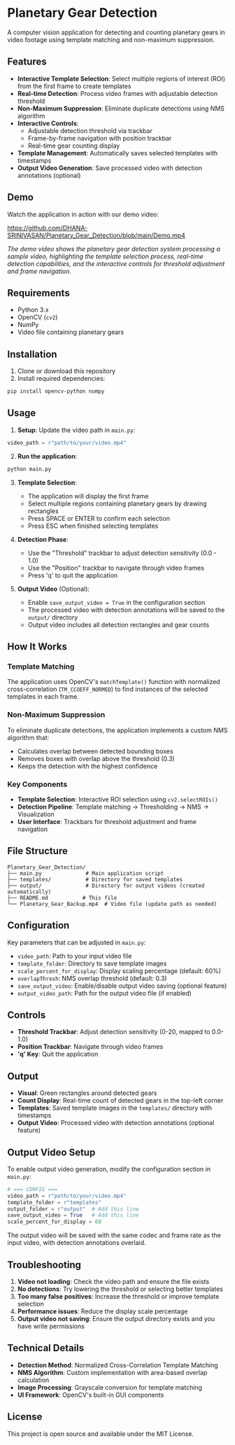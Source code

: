 # Planetary Gear Detection

A computer vision application for detecting and counting planetary gears in video footage using template matching and non-maximum suppression.

## Features

- **Interactive Template Selection**: Select multiple regions of interest (ROI) from the first frame to create templates
- **Real-time Detection**: Process video frames with adjustable detection threshold
- **Non-Maximum Suppression**: Eliminate duplicate detections using NMS algorithm
- **Interactive Controls**: 
  - Adjustable detection threshold via trackbar
  - Frame-by-frame navigation with position trackbar
  - Real-time gear counting display
- **Template Management**: Automatically saves selected templates with timestamps
- **Output Video Generation**: Save processed video with detection annotations (optional)

## Demo

Watch the application in action with our demo video:

https://github.com/DHANA-SRINIVASAN/Planetary_Gear_Detection/blob/main/Demo.mp4

*The demo video shows the planetary gear detection system processing a sample video, highlighting the template selection process, real-time detection capabilities, and the interactive controls for threshold adjustment and frame navigation.*

## Requirements

- Python 3.x
- OpenCV (`cv2`)
- NumPy
- Video file containing planetary gears

## Installation

1. Clone or download this repository
2. Install required dependencies:
```bash
pip install opencv-python numpy
```

## Usage

1. **Setup**: Update the video path in `main.py`:
```python
video_path = r"path/to/your/video.mp4"
```

2. **Run the application**:
```bash
python main.py
```

3. **Template Selection**:
   - The application will display the first frame
   - Select multiple regions containing planetary gears by drawing rectangles
   - Press SPACE or ENTER to confirm each selection
   - Press ESC when finished selecting templates

4. **Detection Phase**:
   - Use the "Threshold" trackbar to adjust detection sensitivity (0.0 - 1.0)
   - Use the "Position" trackbar to navigate through video frames
   - Press 'q' to quit the application

5. **Output Video** (Optional):
   - Enable `save_output_video = True` in the configuration section
   - The processed video with detection annotations will be saved to the `output/` directory
   - Output video includes all detection rectangles and gear counts

## How It Works

### Template Matching
The application uses OpenCV's `matchTemplate()` function with normalized cross-correlation (`TM_CCOEFF_NORMED`) to find instances of the selected templates in each frame.

### Non-Maximum Suppression
To eliminate duplicate detections, the application implements a custom NMS algorithm that:
- Calculates overlap between detected bounding boxes
- Removes boxes with overlap above the threshold (0.3)
- Keeps the detection with the highest confidence

### Key Components

- **Template Selection**: Interactive ROI selection using `cv2.selectROIs()`
- **Detection Pipeline**: Template matching → Thresholding → NMS → Visualization
- **User Interface**: Trackbars for threshold adjustment and frame navigation

## File Structure

```
Planetary_Gear_Detection/
├── main.py              # Main application script
├── templates/           # Directory for saved templates
├── output/              # Directory for output videos (created automatically)
├── README.md           # This file
└── Planetary_Gear_Backup.mp4  # Video file (update path as needed)
```

## Configuration

Key parameters that can be adjusted in `main.py`:

- `video_path`: Path to your input video file
- `template_folder`: Directory to save template images
- `scale_percent_for_display`: Display scaling percentage (default: 60%)
- `overlapThresh`: NMS overlap threshold (default: 0.3)
- `save_output_video`: Enable/disable output video saving (optional feature)
- `output_video_path`: Path for the output video file (if enabled)

## Controls

- **Threshold Trackbar**: Adjust detection sensitivity (0-20, mapped to 0.0-1.0)
- **Position Trackbar**: Navigate through video frames
- **'q' Key**: Quit the application

## Output

- **Visual**: Green rectangles around detected gears
- **Count Display**: Real-time count of detected gears in the top-left corner
- **Templates**: Saved template images in the `templates/` directory with timestamps
- **Output Video**: Processed video with detection annotations (optional feature)

## Output Video Setup

To enable output video generation, modify the configuration section in `main.py`:

```python
# === CONFIG ===
video_path = r"path/to/your/video.mp4"
template_folder = r"templates"
output_folder = r"output"  # Add this line
save_output_video = True   # Add this line
scale_percent_for_display = 60
```

The output video will be saved with the same codec and frame rate as the input video, with detection annotations overlaid.

## Troubleshooting

1. **Video not loading**: Check the video path and ensure the file exists
2. **No detections**: Try lowering the threshold or selecting better templates
3. **Too many false positives**: Increase the threshold or improve template selection
4. **Performance issues**: Reduce the display scale percentage
5. **Output video not saving**: Ensure the output directory exists and you have write permissions

## Technical Details

- **Detection Method**: Normalized Cross-Correlation Template Matching
- **NMS Algorithm**: Custom implementation with area-based overlap calculation
- **Image Processing**: Grayscale conversion for template matching
- **UI Framework**: OpenCV's built-in GUI components

## License

This project is open source and available under the MIT License.

